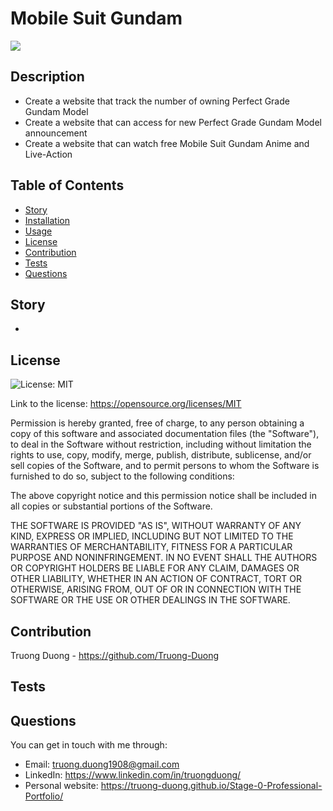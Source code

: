 # Mobile Suit Gundam
![](https://github.com/Truong-Duong/Mobile-Suit-Gundam/blob/main/Media/Intro%20Folder/Mobile%20Suit%20Gundam.gif>)

## Description
* Create a website that track the number of owning Perfect Grade Gundam Model
* Create a website that can access for new Perfect Grade Gundam Model announcement 
* Create a website that can watch free Mobile Suit Gundam Anime and Live-Action 

## Table of Contents
* [Story](#story)
* [Installation](#installation)
* [Usage](#usage)
* [License](#license)
* [Contribution](#contribution)
* [Tests](#tests)
* [Questions](#questions)

## Story
* 


## License
![License: MIT](https://img.shields.io/badge/License-MIT-yellow.svg)

Link to the license: https://opensource.org/licenses/MIT

Permission is hereby granted, free of charge, to any person obtaining a copy
of this software and associated documentation files (the "Software"), to deal
in the Software without restriction, including without limitation the rights
to use, copy, modify, merge, publish, distribute, sublicense, and/or sell
copies of the Software, and to permit persons to whom the Software is
furnished to do so, subject to the following conditions:

The above copyright notice and this permission notice shall be included in all
copies or substantial portions of the Software.

THE SOFTWARE IS PROVIDED "AS IS", WITHOUT WARRANTY OF ANY KIND, EXPRESS OR
IMPLIED, INCLUDING BUT NOT LIMITED TO THE WARRANTIES OF MERCHANTABILITY,
FITNESS FOR A PARTICULAR PURPOSE AND NONINFRINGEMENT. IN NO EVENT SHALL THE
AUTHORS OR COPYRIGHT HOLDERS BE LIABLE FOR ANY CLAIM, DAMAGES OR OTHER
LIABILITY, WHETHER IN AN ACTION OF CONTRACT, TORT OR OTHERWISE, ARISING FROM,
OUT OF OR IN CONNECTION WITH THE SOFTWARE OR THE USE OR OTHER DEALINGS IN THE
SOFTWARE.

## Contribution
Truong Duong - https://github.com/Truong-Duong

## Tests


## Questions
You can get in touch with me through:
* Email: truong.duong1908@gmail.com
* LinkedIn: https://www.linkedin.com/in/truongduong/
* Personal website: https://truong-duong.github.io/Stage-0-Professional-Portfolio/
